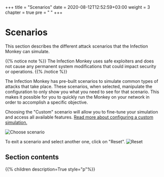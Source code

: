 +++
title = "Scenarios"
date = 2020-08-12T12:52:59+03:00
weight = 3
chapter = true
pre = "<i class='fas fa-map-marked-alt'></i> "
+++

# Scenarios

This section describes the different attack scenarios that the Infection Monkey can simulate.

{{% notice note %}}
The Infection Monkey uses safe exploiters and does not cause any permanent system modifications that could impact security or operations.
{{% /notice %}}

The Infection Monkey has pre-built scenarios to simulate common types of attacks that take place. These scenarios, when selected, manipulate the configuration to only show you what you need to see for that scenario. This makes it possible for you to quickly run the Monkey on your network in order to accomplish a specific objective.

Choosing the "Custom" scenario will allow you to fine-tune your simulation and access all available features. [Read more about configuring a custom simulation.](/custom-scenario/_index.md)

![Choose scenario](/images/usage/scenarios/choose-scenario.png "Choose a scenario")

To exit a scenario and select another one, click on "Reset".
![Reset](/images/usage/scenarios/reset.jpg "Reset")

## Section contents

{{% children description=True style="p"%}}
